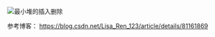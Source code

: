![最小堆的插入删除](https://github.com/jackkii/python_try/blob/master/stack/picture/%E6%9C%80%E5%B0%8F%E5%A0%86.PNG)

参考博客：
https://blog.csdn.net/Lisa_Ren_123/article/details/81161869
